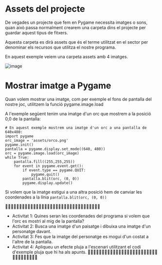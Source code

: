 # Assets del projecte

De vegades un projecte que fem en Pygame necessita imatges o sons, quan això passa normalment crearem una carpeta dins el projecte per guardar aquest tipus de fitxers.

Aquesta carpeta es dirà assets que és el terme utilitzat en el sector per denominar els recursos que utilitza el nostre programa.

En aquest exemple veiem una carpeta assets amb 4 imatges.

![image](https://github.com/user-attachments/assets/3f1f96cf-cb16-43de-ada9-42a90b6e79d0)

# Mostrar imatge a Pygame

Quan volem mostrar una imatge, com per exemple el fons de pantalla del nostre joc, utilitzem la funció pygame.image.load

A l'exemple següent tenim una imatge d'un orc que mostrem a la posició 0,0 de la pantalla:

```
# En aquest exemple mostrem una imatge d'un orc a una pantalla de 640x480:
import pygame
orc_image = 'assets/orco.png'
pygame.init()
pantalla = pygame.display.set_mode((640, 480))
orc = pygame.image.load(orc_image)
while True:
    pantalla.fill((255,255,255))
    for event in pygame.event.get():
        if event.type == pygame.QUIT:
            pygame.quit()
        pantalla.blit(orc, (0, 0))
        pygame.display.update()
```

Si volem que la imatge estigui a una altra posició hem de canviar les coordenades a la línia ```pantalla.blit(orc, (0, 0))```

🔎🔎🔎🔎🔎🔎🔎🔎🔎🔎🔎🔎🔎🔎🔎🔎🔎🔎🔎🔎🔎🔎🔎🔎🔎🔎🔎🔎🔎🔎🔎🔎🔎🔎
- Activitat 1: Quines seran les coordenades del programa si volem que l'orc es mostri al mig de la pantalla?
- Activitat 2: Busca una imatge d'un paisatge i dibuixa una imatge d'un personatge davant.
- Activitat 3: Fes que la imatge del personatge es mogui d'un costat a l'altre de la pantalla.
- Activitat 4: Apliqueu un efecte pluja a l'escenari utilitzant el codi d'exemple pluja que hi ha als apunts. 
🔎🔎🔎🔎🔎🔎🔎🔎🔎🔎🔎🔎🔎🔎🔎🔎🔎🔎🔎🔎🔎🔎🔎🔎🔎🔎🔎🔎🔎🔎🔎🔎🔎🔎

